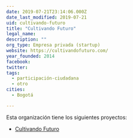 ```yaml
---
date: 2019-07-21T23:14:06.000Z
date_last_modified: 2019-07-21
uid: cultivando-futuro
title: "Cultivando Futuro"
legal_name: 
description: ""
org_type: Empresa privada (startup)
website: https://cultivandofuturo.com/
year_founded: 2014
facebook: 
twitter: 
tags:
  - participación-ciudadana
  - otro
cities: 
  - Bogotá

---
```


Esta organización tiene los siguientes proyectos:

- [Cultivando Futuro](/proyectos/cultivando-futuro)
